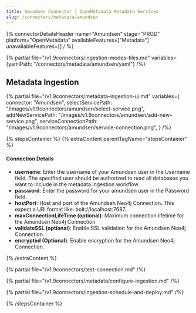 ```yaml
---
title: Amundsen Connector | OpenMetadata Metadata Services
slug: /connectors/metadata/amundsen
---
```


{% connectorDetailsHeader
name="Amundsen"
stage="PROD"
platform="OpenMetadata"
availableFeatures=["Metadata"]
unavailableFeatures=[]
/ %}

{% partial file="/v1.9connectors/ingestion-modes-tiles.md" variables={yamlPath: "/connectors/metadata/amundsen/yaml"} /%}

## Metadata Ingestion

{% partial 
  file="/v1.9connectors/metadata-ingestion-ui.md" 
  variables={
    connector: "Amundsen", 
    selectServicePath: "/images/v1.9connectors/amundsen/select-service.png",
    addNewServicePath: "/images/v1.9connectors/amundsen/add-new-service.png",
    serviceConnectionPath: "/images/v1.9connectors/amundsen/service-connection.png",
} 
/%}

{% stepsContainer %}
{% extraContent parentTagName="stepsContainer" %}

#### Connection Details

- **username**: Enter the username of your Amundsen user in the Username field. The specified user should be authorized to read all databases you want to include in the metadata ingestion workflow.
- **password**: Enter the password for your amundsen user in the Password field.
- **hostPort**: Host and port of the Amundsen Neo4j Connection. This expect a URI format like: bolt://localhost:7687.
- **maxConnectionLifeTime (optional)**: Maximum connection lifetime for the Amundsen Neo4j Connection 
- **validateSSL (optional)**: Enable SSL validation for the Amundsen Neo4j Connection. 
- **encrypted (Optional)**: Enable encryption for the Amundsen Neo4j Connection. 

{% /extraContent %}

{% partial file="/v1.9connectors/test-connection.md" /%}

{% partial file="/v1.9connectors/metadata/configure-ingestion.md" /%}

{% partial file="/v1.9connectors/ingestion-schedule-and-deploy.md" /%}

{% /stepsContainer %}
